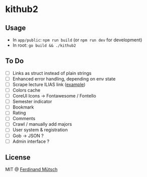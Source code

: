 # kithub2

## Usage
* In `app/public`: `npm run build` (or `npm run dev` for development)
* In root: `go build && ./kithub2` 

## To Do
* [ ] Links as struct instead of plain strings
* [ ] Enhanced error handling, depending on env state
* [ ] Scrape lecture ILIAS link ([example](https://ilias.studium.kit.edu/Customizing/global/CourseDataWS.php/gguid/0xCE28F14B66E14F2994EEBD97DF618A7A))
* [ ] Colors cache
* [ ] CoreUI Icons -> Fontawesome / Fontello
* [ ] Semester indicator
* [ ] Bookmark
* [ ] Rating
* [ ] Comments
* [ ] Crawl / manually add majors
* [ ] User system & registration
* [ ] Gob -> JSON ?
* [ ] Admin interface ?

## License
MIT @ [Ferdinand Mütsch](https://muetsch.io)